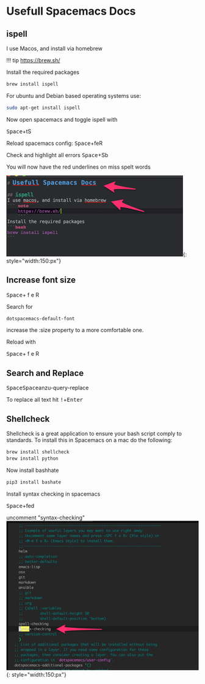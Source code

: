 # Usefull Spacemacs Docs

## ispell
I use Macos, and install via homebrew

!!! tip
    https://brew.sh/

Install the required packages

```bash
brew install ispell
```

For ubuntu and Debian based operating systems use:

```bash
sudo apt-get install ispell
```

Now open spacemacs and toggle ispell with

<kbd>Space</kbd>+tS

Reload spacemacs config:
<kbd>Space</kbd>+feR

Check and highlight all errors
<kbd>Space</kbd>+Sb

You will now have the red underlines on miss spelt words

![image](./img/spacemacs_ispell.png){: style="width:150:px"}

## Increase font size

<kbd>Space</kbd>+ f e R

Search for 
```bash
dotspacemacs-default-font
```

increase the :size property to a more comfortable one.

Reload with

<kbd>Space</kbd>+ f e R

## Search and Replace

<kbd>Space</kbd><kbd>Space</kbd>anzu-query-replace

To replace all text hit <kbd>!</kbd>+<kbd>Enter</kbd>

## Shellcheck

Shellcheck is a great application to ensure your bash script comply to standards. To install this in Spacemacs on a mac do the following:

```bash
brew install shellcheck
brew install python
```

Now install bashhate
```bash
pip3 install bashate
```

Install syntax checking in spacemacs

<kbd>Space</kbd>+fed

uncomment "syntax-checking"
![image](./img/spacemacs_syntax.png){: style="width:150:px"}
